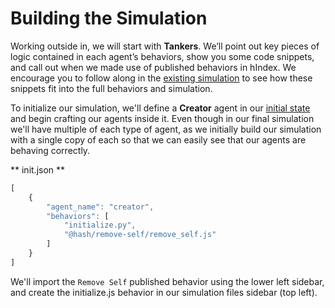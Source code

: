 # Building the Simulation

Working outside in, we will start with **Tankers**. We’ll point out key pieces of logic contained in each agent’s behaviors, show you some code snippets, and call out when we made use of published behaviors in hIndex. We encourage you to follow along in the [existing simulation](https://hash.ai/@hash/oil-supply-chain) to see how these snippets fit into the full behaviors and simulation.

To initialize our simulation, we'll define a **Creator** agent in our [initial state](/docs/simulation/creating-simulations/anatomy-of-an-agent/initial-state) and begin crafting our agents inside it. Even though in our final simulation we'll have multiple of each type of agent, as we initially build our simulation with a single copy of each so that we can easily see that our agents are behaving correctly.

** init.json **

```javascript
[
    {
        "agent_name": "creator",
        "behaviors": [
            "initialize.py",
            "@hash/remove-self/remove_self.js"
        ]
    }
]
```


We'll import the `Remove Self` published behavior using the lower left sidebar, and create the initialize.js behavior in our simulation files sidebar \(top left\).

